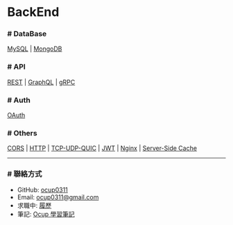 # BackEnd

### # DataBase

[MySQL](../DataBase/MySQL/note.md) | [MongoDB](../DataBase/MongoDB/note.md)

### # API

[REST](./note/others.md#-restful-api) | [GraphQL](./note/others.md#-graphql) | [gRPC](../API/gRPC/note/note.md)

### # Auth

[OAuth](./OAuth/note/note.md)

### # Others

[CORS](../Web/note/CORS.md) | [HTTP](../Web/note/HTTP.md) | [TCP-UDP-QUIC](./note/others.md#-tcp--udp--quic) | [JWT](./JWT/note/note.md) | [Nginx](./note/others.md#-nginx) | [Server-Side Cache](./note/others.md#-server-side-cache)

---

### # 聯絡方式

- GitHub: [ocup0311](https://github.com/ocup0311)
- Email: [ocup0311@gmail.com](mailto:ocup0311@gmail.com)
- 求職中: [履歷](https://bit.ly/chiawei-huang-resume)
- 筆記: [Ocup 學習筆記](../README.md)
